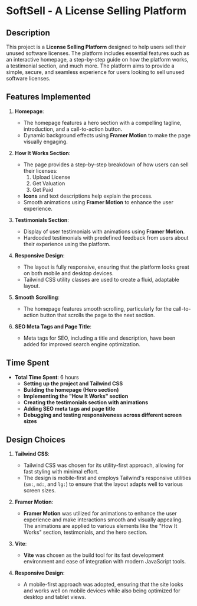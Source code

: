 # SoftSell - A License Selling Platform

## Description
This project is a **License Selling Platform** designed to help users sell their unused software licenses. The platform includes essential features such as an interactive homepage, a step-by-step guide on how the platform works, a testimonial section, and much more. The platform aims to provide a simple, secure, and seamless experience for users looking to sell unused software licenses.

## Features Implemented
1. **Homepage**:
   - The homepage features a hero section with a compelling tagline, introduction, and a call-to-action button.
   - Dynamic background effects using **Framer Motion** to make the page visually engaging.

2. **How It Works Section**:
   - The page provides a step-by-step breakdown of how users can sell their licenses:
     1. Upload License
     2. Get Valuation
     3. Get Paid
   - **Icons** and text descriptions help explain the process.
   - Smooth animations using **Framer Motion** to enhance the user experience.

3. **Testimonials Section**:
   - Display of user testimonials with animations using **Framer Motion**.
   - Hardcoded testimonials with predefined feedback from users about their experience using the platform.

4. **Responsive Design**:
   - The layout is fully responsive, ensuring that the platform looks great on both mobile and desktop devices.
   - Tailwind CSS utility classes are used to create a fluid, adaptable layout.

5. **Smooth Scrolling**:
   - The homepage features smooth scrolling, particularly for the call-to-action button that scrolls the page to the next section.

6. **SEO Meta Tags and Page Title**:
   - Meta tags for SEO, including a title and description, have been added for improved search engine optimization.

## Time Spent
- **Total Time Spent**: 6 hours
  - **Setting up the project and Tailwind CSS**
  - **Building the homepage (Hero section)**
  - **Implementing the "How It Works" section**
  - **Creating the testimonials section with animations**
  - **Adding SEO meta tags and page title**
  - **Debugging and testing responsiveness across different screen sizes**

## Design Choices
1. **Tailwind CSS**:
   - Tailwind CSS was chosen for its utility-first approach, allowing for fast styling with minimal effort.
   - The design is mobile-first and employs Tailwind's responsive utilities (`sm:`, `md:`, and `lg:`) to ensure that the layout adapts well to various screen sizes.

2. **Framer Motion**:
   - **Framer Motion** was utilized for animations to enhance the user experience and make interactions smooth and visually appealing. The animations are applied to various elements like the "How It Works" section, testimonials, and the hero section.

3. **Vite**:
   - **Vite** was chosen as the build tool for its fast development environment and ease of integration with modern JavaScript tools.

4. **Responsive Design**:
   - A mobile-first approach was adopted, ensuring that the site looks and works well on mobile devices while also being optimized for desktop and tablet views.

